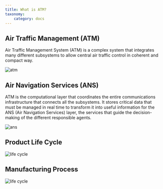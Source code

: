 ```yaml
---
title: What is ATM?
taxonomy:
    category: docs
---
```


  
## Air Traffic Management (ATM)
 
Air Traffic Management System (ATM) is a complex system that integrates 
many different subsystems to allow central air traffic control
in coherent and compact way.

![atm](theme://images/atm/1_atm.jpg)

## Air Navigation Services (ANS)

ATM is the computational layer that coordinates the entire communications infrastructure that connects all the subsystems. It stores critical data that must be managed in real time to transform it into useful information for the ANS (Air Navigation Services) layer, the services that guide the decision-making of the different responsible agents.

![ans](theme://images/atm/2_ans.jpg)

## Product Life Cycle

![life cycle](theme://images/atm/3_life_cycle.jpg)

## Manufacturing Process

![life cycle](theme://images/atm/4_manufacture.jpg)
